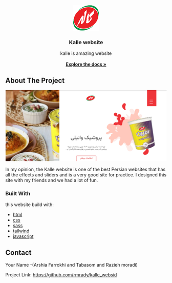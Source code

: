                          
<br/>
<div align="center">
<a href="https://github.com/ShaanCoding/ReadME-Generator">
<img src="assets/images/kale logo.png" alt="Logo" width="80" height="80">
</a>
<h3 align="center">Kalle website</h3>
<p align="center">
kalle  is amazing  website
<br/>
<br/>
<a href="https://github.com/rmrady/kalle_websid"><strong>Explore the docs »</strong></a>

  


</p>
</div>

 ## About The Project

![Product Screenshot](assets/images/readme.png)

In my opinion, the Kalle website is one of the best Persian websites that has all the effects and sliders and is a very good site for practice. I designed this site with my friends and we had a lot of fun.
 ### Built With

this website build with:

- [html](https://html.com)
- [css](https://css.com)
- [sass](https://sass.com)
- [tailwind](https://tailwindcss.com)
- [javascript](https://javascript.com)
 ## Contact

Your Name -(Arshia Farrokhi  and Tabasom and Razieh moradi)

Project Link: https://github.com/rmrady/kalle_websid
